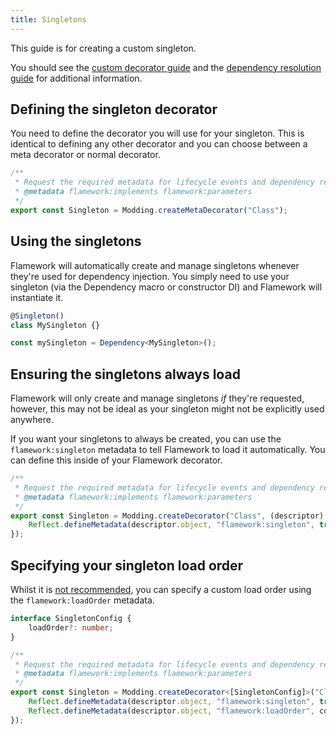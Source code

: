 ```yaml
---
title: Singletons
---
```

This guide is for creating a custom singleton.

You should see the [custom decorator guide](./decorators) and the [dependency resolution guide](./dependency-resolution) for additional information.

## Defining the singleton decorator
You need to define the decorator you will use for your singleton. This is identical to defining any other decorator and you can choose between a meta decorator or normal decorator.

```ts
/**
 * Request the required metadata for lifecycle events and dependency resolution.
 * @metadata flamework:implements flamework:parameters
 */
export const Singleton = Modding.createMetaDecorator("Class");
```

## Using the singletons
Flamework will automatically create and manage singletons whenever they're used for dependency injection. You simply need to use your singleton (via the Dependency macro or constructor DI) and Flamework will instantiate it.

```ts
@Singleton()
class MySingleton {}

const mySingleton = Dependency<MySingleton>();
```

## Ensuring the singletons always load
Flamework will only create and manage singletons *if* they're requested, however, this may not be ideal as your singleton might not be explicitly used anywhere.

If you want your singletons to always be created, you can use the `flamework:singleton` metadata to tell Flamework to load it automatically. You can define this inside of your Flamework decorator.

```ts
/**
 * Request the required metadata for lifecycle events and dependency resolution.
 * @metadata flamework:implements flamework:parameters
 */
export const Singleton = Modding.createDecorator("Class", (descriptor) => {
	Reflect.defineMetadata(descriptor.object, "flamework:singleton", true);
});
```

## Specifying your singleton load order
Whilst it is [not recommended](../../guides/creating-a-singleton.md#load-order), you can specify a custom load order using the `flamework:loadOrder` metadata.

```ts
interface SingletonConfig {
	loadOrder?: number;
}

/**
 * Request the required metadata for lifecycle events and dependency resolution.
 * @metadata flamework:implements flamework:parameters
 */
export const Singleton = Modding.createDecorator<[SingletonConfig]>("Class", (descriptor, [config]) => {
	Reflect.defineMetadata(descriptor.object, "flamework:singleton", true);
	Reflect.defineMetadata(descriptor.object, "flamework:loadOrder", config.loadOrder);
});
```
